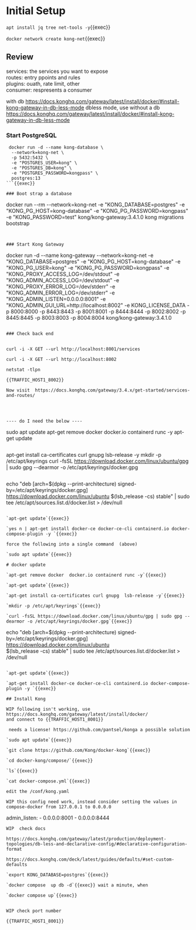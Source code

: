 # Initial Setup

`apt install jq tree net-tools -y`{{exec}}


`docker network create kong-net`{{exec}}


## Review

services:   the services you want to expose   
routes:  entry ppoints and rules   
plugins: ouath, rate limit, other   
consumer: respresents a consumer   

with db https://docs.konghq.com/gateway/latest/install/docker/#install-kong-gateway-in-db-less-mode
dbless mode, use without a db  https://docs.konghq.com/gateway/latest/install/docker/#install-kong-gateway-in-db-less-mode

### Start PostgreSQL

```
 docker run -d --name kong-database \
  --network=kong-net \
  -p 5432:5432 \
  -e "POSTGRES_USER=kong" \
  -e "POSTGRES_DB=kong" \
  -e "POSTGRES_PASSWORD=kongpass" \
  postgres:13
```{{exec}}

### Boot strap a database
```
docker run --rm --network=kong-net  -e "KONG_DATABASE=postgres"  -e "KONG_PG_HOST=kong-database"  -e "KONG_PG_PASSWORD=kongpass"  -e "KONG_PASSWORD=test" kong/kong-gateway:3.4.1.0 kong migrations bootstrap
```{{exec}}
    

### Start Kong Gateway    
``````
docker run -d --name kong-gateway  --network=kong-net  -e "KONG_DATABASE=postgres"  -e "KONG_PG_HOST=kong-database"  -e "KONG_PG_USER=kong"  -e "KONG_PG_PASSWORD=kongpass"  -e "KONG_PROXY_ACCESS_LOG=/dev/stdout"  -e "KONG_ADMIN_ACCESS_LOG=/dev/stdout"  -e "KONG_PROXY_ERROR_LOG=/dev/stderr"  -e "KONG_ADMIN_ERROR_LOG=/dev/stderr"  -e "KONG_ADMIN_LISTEN=0.0.0.0:8001"  -e "KONG_ADMIN_GUI_URL=http://localhost:8002"  -e KONG_LICENSE_DATA  -p 8000:8000  -p 8443:8443  -p 8001:8001  -p 8444:8444  -p 8002:8002  -p 8445:8445  -p 8003:8003  -p 8004:8004  kong/kong-gateway:3.4.1.0
```{{exec}}
    
### Check back end    


curl -i -X GET --url http://localhost:8001/services
  
curl -i -X GET --url http://localhost:8002

netstat -tlpn

{{TRAFFIC_HOST1_8002}}

Now visit  https://docs.konghq.com/gateway/3.4.x/get-started/services-and-routes/




---- do I need the below ----

```
sudo apt update
apt-get remove docker  docker.io containerd runc -y
apt-get update
```{{exec}}

```
apt-get install ca-certificates curl gnupg  lsb-release -y
mkdir -p /etc/apt/keyrings
curl -fsSL https://download.docker.com/linux/ubuntu/gpg | sudo gpg --dearmor -o /etc/apt/keyrings/docker.gpg
```{{exec}}

```
echo   "deb [arch=$(dpkg --print-architecture) signed-by=/etc/apt/keyrings/docker.gpg] https://download.docker.com/linux/ubuntu $(lsb_release -cs) stable" | sudo tee /etc/apt/sources.list.d/docker.list > /dev/null
```{{exec}}   

`apt-get update`{{exec}}   

`yes n | apt-get install docker-ce docker-ce-cli containerd.io docker-compose-plugin -y `{{exec}}  

force the following into a single command  (above)

`sudo apt update`{{exec}}

# docker update

`apt-get remove docker  docker.io containerd runc -y`{{exec}}   

`apt-get update`{{exec}}   

`apt-get install ca-certificates curl gnupg  lsb-release -y`{{exec}}   

`mkdir -p /etc/apt/keyrings`{{exec}}   

`curl -fsSL https://download.docker.com/linux/ubuntu/gpg | sudo gpg --dearmor -o /etc/apt/keyrings/docker.gpg`{{exec}}   

```
echo   "deb [arch=$(dpkg --print-architecture) signed-by=/etc/apt/keyrings/docker.gpg] https://download.docker.com/linux/ubuntu \
  $(lsb_release -cs) stable" | sudo tee /etc/apt/sources.list.d/docker.list > /dev/null
```{{exec}}   

`apt-get update`{{exec}}   

`apt-get install docker-ce docker-ce-cli containerd.io docker-compose-plugin -y `{{exec}}   

## Install Kong

WIP following isn't working, use https://docs.konghq.com/gateway/latest/install/docker/
and connect to {{TRAFFIC_HOST1_8001}}
 
 needs a license! https://github.com/pantsel/konga a possible solution

`sudo apt update`{{exec}}

`git clone https://github.com/Kong/docker-kong`{{exec}}

`cd docker-kong/compose/`{{exec}}

`ls`{{exec}}

`cat docker-compose.yml`{{exec}}

edit the /conf/kong.yaml

WIP this config need work, instead consider setting the values in compose-docker from 127.0.0.1 to 0.0.0.0

```
admin_listen:
     - 0.0.0.0:8001
     - 0.0.0.0:8444
```
WIP  check docs

https://docs.konghq.com/gateway/latest/production/deployment-topologies/db-less-and-declarative-config/#declarative-configuration-format

https://docs.konghq.com/deck/latest/guides/defaults/#set-custom-defaults

`export KONG_DATABASE=postgres`{{exec}}

`docker compose  up db -d`{{exec}} wait a minute, when

`docker compose up`{{exec}}


WIP check port number

{{TRAFFIC_HOST1_8001}}




